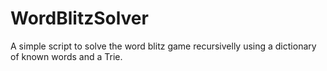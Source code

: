 # WordBlitzSolver
A simple script to solve the word blitz game recursivelly using a dictionary of known words and a Trie.
